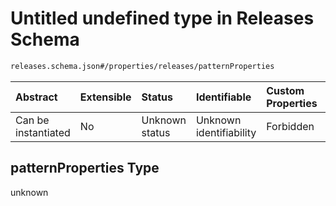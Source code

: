 # Untitled undefined type in Releases Schema

```txt
releases.schema.json#/properties/releases/patternProperties
```



| Abstract            | Extensible | Status         | Identifiable            | Custom Properties | Additional Properties | Access Restrictions | Defined In                                                                   |
| :------------------ | :--------- | :------------- | :---------------------- | :---------------- | :-------------------- | :------------------ | :--------------------------------------------------------------------------- |
| Can be instantiated | No         | Unknown status | Unknown identifiability | Forbidden         | Allowed               | none                | [releases.schema.json\*](../out/releases.schema.json "open original schema") |

## patternProperties Type

unknown
